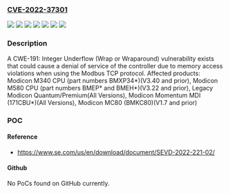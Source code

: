 ### [CVE-2022-37301](https://cve.mitre.org/cgi-bin/cvename.cgi?name=CVE-2022-37301)
![](https://img.shields.io/static/v1?label=Product&message=Legacy%20Modicon%20Quantum%2FPremium&color=blue)
![](https://img.shields.io/static/v1?label=Product&message=Modicon%20M340%20CPU%20(part%20numbers%20BMXP34*)&color=blue)
![](https://img.shields.io/static/v1?label=Product&message=Modicon%20M580%20CPU%20(part%20numbers%20BMEP*%20and%20BMEH*)%20&color=blue)
![](https://img.shields.io/static/v1?label=Product&message=Modicon%20MC80%20(BMKC80)&color=blue)
![](https://img.shields.io/static/v1?label=Product&message=Modicon%20Momentum%20MDI%20(171CBU*)&color=blue)
![](https://img.shields.io/static/v1?label=Version&message=n%2Fa&color=blue)
![](https://img.shields.io/static/v1?label=Vulnerability&message=CWE-191%20Integer%20Underflow%20(Wrap%20or%20Wraparound)&color=brighgreen)

### Description

A CWE-191: Integer Underflow (Wrap or Wraparound) vulnerability exists that could cause a denial of service of the controller due to memory access violations when using the Modbus TCP protocol. Affected products: Modicon M340 CPU (part numbers BMXP34*)(V3.40 and prior), Modicon M580 CPU (part numbers BMEP* and BMEH*)(V3.22 and prior), Legacy Modicon Quantum/Premium(All Versions), Modicon Momentum MDI (171CBU*)(All Versions), Modicon MC80 (BMKC80)(V1.7 and prior)

### POC

#### Reference
- https://www.se.com/us/en/download/document/SEVD-2022-221-02/

#### Github
No PoCs found on GitHub currently.

